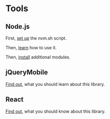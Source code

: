 Tools
=====


Node.js
-------

First, [set up](nvm.md) the nvm.sh script.

Then, [learn](nvm.md) how to use it.

Then, [install](dev-modules.md) additional modules.


jQueryMobile
------------

[Find out](jqm.md), what you should learn about this library.


React
-----

[Find out](react.md), what you should know about this library.


